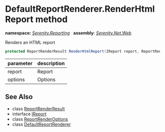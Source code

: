 # DefaultReportRenderer.RenderHtmlReport method
**namespace:** *[Serenity.Reporting](../../README.md#serenity.reporting-namespace)*   **assembly**: *[Serenity.Net.Web](../../README.md)*

Renders an HTML report

```csharp
protected ReportRenderResult RenderHtmlReport(IReport report, ReportRenderOptions options)
```

| parameter | description |
| --- | --- |
| report | Report |
| options | Options |

## See Also

* class [ReportRenderResult](../Serenity.Net.Services/../ReportRenderResult.md)
* interface [IReport](../Serenity.Net.Services/../IReport.md)
* class [ReportRenderOptions](../Serenity.Net.Services/../ReportRenderOptions.md)
* class [DefaultReportRenderer](../DefaultReportRenderer.md)